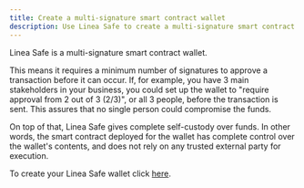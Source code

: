 ```yaml
---
title: Create a multi-signature smart contract wallet
description: Use Linea Safe to create a multi-signature smart contract wallet
---
```


Linea Safe is a multi-signature smart contract wallet.

This means it requires a minimum number of signatures to approve a transaction before it can occur.
If, for example, you have 3 main stakeholders in your business, you could set up the wallet to
"require approval from 2 out of 3 (2/3)", or all 3 people, before the transaction is sent.
This assures that no single person could compromise the funds.

On top of that, Linea Safe gives complete self-custody over funds. In other words, the smart
contract deployed for the wallet has complete control over the wallet's contents, and does not
rely on any trusted external party for execution.

To create your Linea Safe wallet click [here](https://safe.linea.build).

<!--
to check the status of the linea safe and entry points https://status.safe.linea.build/ not 
sure if we want to include this. right now it is password protected -->
